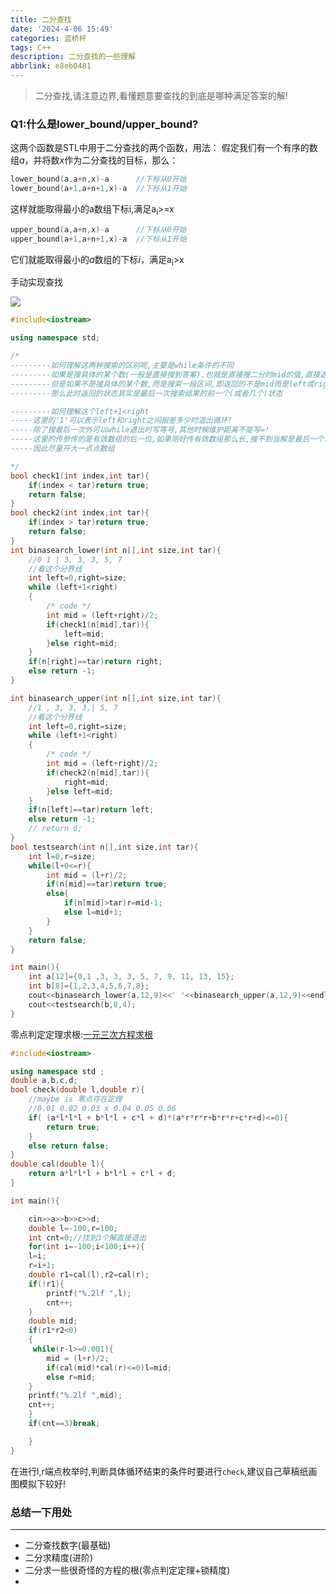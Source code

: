 ```yaml
---
title: 二分查找
date: '2024-4-06 15:49'
categories: 蓝桥杯
tags: C++
description: 二分查找的一些理解
abbrlink: e8eb0481
---
```




> 二分查找,请注意边界,看懂题意要查找的到底是哪种满足答案的解!

### Q1:什么是lower_bound/upper_bound?

这两个函数是STL中用于二分查找的两个函数，用法： 假定我们有一个有序的数组*a*，并将数*x*作为二分查找的目标，那么：

```c++
lower_bound(a,a+n,x)-a      //下标从0开始
lower_bound(a+1,a+n+1,x)-a  //下标从1开始
```

这样就能取得最小的a数组下标i,满足a<sub>i</sub>>=x

```c++
upper_bound(a,a+n,x)-a      //下标从0开始
upper_bound(a+1,a+n+1,x)-a  //下标从1开始
```

它们就能取得最小的*a*数组的下标*i*，满足a<sub>i</sub>>x



手动实现查找

![](https://s1.vika.cn/space/2024/04/06/40b30facd342415b8e1d2951c979e64e)

```cpp
#include<iostream>

using namespace std;

/*
---------如何理解这两种搜索的区别呢,主要是while条件的不同
---------如果是搜具体的某个数(一般是直接搜到答案),也就是直接搜二分时mid的值,直接返回mid
---------但是如果不是搜具体的某个数,而是搜索一段区间,即返回的不是mid而是left或right这种边界
---------那么此时返回的状态其实是最后一次搜索结果的前一个(或者几个)状态 

---------如何理解这个left+1<right
-----这里的'1'可以表示left和right之间相差多少时退出循环!
-----除了搜最后一次外可以while退出时写等号,其他时候维护距离不能写=!
-----这里的传参传的是有效数组的后一位,如果刚好传有效数组那么长,搜不到当解是最后一个的情况
-----因此尽量开大一点点数组

*/
bool check1(int index,int tar){
    if(index < tar)return true;
    return false;
}
bool check2(int index,int tar){
    if(index > tar)return true;
    return false;
}
int binasearch_lower(int n[],int size,int tar){
    //0 1 | 3, 3, 3, 5, 7
    //看这个分界线
    int left=0,right=size;
    while (left+1<right)
    {
        /* code */
        int mid = (left+right)/2;
        if(check1(n[mid],tar)){
            left=mid;
        }else right=mid;
    }
    if(n[right]==tar)return right;
    else return -1; 
}

int binasearch_upper(int n[],int size,int tar){
    //1 , 3, 3, 3,| 5, 7
    //看这个分界线
    int left=0,right=size;
    while (left+1<right)
    {
        /* code */
        int mid = (left+right)/2;
        if(check2(n[mid],tar)){
            right=mid;
        }else left=mid;
    }
    if(n[left]==tar)return left;
    else return -1;
    // return 0;
}
bool testsearch(int n[],int size,int tar){
    int l=0,r=size;
    while(l+0<=r){
        int mid = (l+r)/2;
        if(n[mid]==tar)return true;
        else{
            if(n[mid]>tar)r=mid-1;
            else l=mid+1;
        }
    }
    return false;
}

int main(){
    int a[12]={0,1 ,3, 3, 3, 5, 7, 9, 11, 13, 15};
    int b[8]={1,2,3,4,5,6,7,8};
    cout<<binasearch_lower(a,12,9)<<' '<<binasearch_upper(a,12,9)<<endl;
    cout<<testsearch(b,8,4);
}
```

零点判定定理求根:[一元三次方程求根](https://www.luogu.com.cn/problem/P1024)

```c++
#include<iostream>

using namespace std ;
double a,b,c,d;
bool check(double l,double r){
    //maybe is 零点存在定理
    //0.01 0.02 0.03 x 0.04 0.05 0.06
    if( (a*l*l*l + b*l*l + c*l + d)*(a*r*r*r+b*r*r+c*r+d)<=0){
        return true;
    }
    else return false;
}
double cal(double l){
    return a*l*l*l + b*l*l + c*l + d;
}

int main(){

    cin>>a>>b>>c>>d;
    double l=-100,r=100;
    int cnt=0;//找到3个解直接退出
    for(int i=-100;i<100;i++){
    l=i;
    r=i+1;
    double r1=cal(l),r2=cal(r);
    if(!r1){
        printf("%.2lf ",l);
        cnt++;
    }
    double mid;
    if(r1*r2<0)
    {   
     while(r-l>=0.001){
        mid = (l+r)/2;
        if(cal(mid)*cal(r)<=0)l=mid;
        else r=mid; 
    }
    printf("%.2lf ",mid);
    cnt++;
    }
    if(cnt==3)break;

    }
}
```





在进行l,r端点枚举时,判断具体循环结束的条件时要进行`check`,建议自己草稿纸画图模拟下较好!

### 总结一下用处

---

- 二分查找数字(最基础)
- 二分求精度(进阶)
- 二分求一些很奇怪的方程的根(零点判定定理+锁精度)
- 
